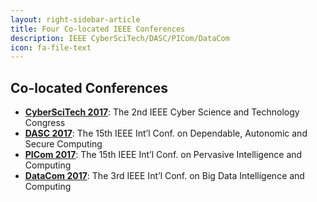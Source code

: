 ```yaml
---
layout: right-sidebar-article
title: Four Co-located IEEE Conferences
description: IEEE CyberSciTech/DASC/PICom/DataCom
icon: fa-file-text
---
```


<div class="centertext">
<h2>Co-located Conferences</h2>
</div>

* **[CyberSciTech 2017](http://cyberscitech.net/2017/)**: The 2nd IEEE Cyber Science and Technology Congress
* **[DASC 2017](http://cse.stfx.ca/~dasc2017/)**: The 15th IEEE Int’l Conf. on Dependable, Autonomic and Secure Computing
* **[PICom 2017](http://cse.stfx.ca/~picom2017/)**: The 15th IEEE Int’l Conf. on Pervasive Intelligence and Computing
* **[DataCom 2017](https://grid.chu.edu.tw/datacom2017/)**: The 3rd IEEE Int’l Conf. on Big Data Intelligence and Computing

